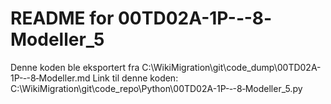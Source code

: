 # README for 00TD02A-1P-‐-8‐Modeller_5
Denne koden ble eksportert fra C:\WikiMigration\git\code_dump\00TD02A-1P-‐-8‐Modeller.md
Link til denne koden: C:\WikiMigration\git\code_repo\Python\00TD02A-1P-‐-8‐Modeller_5.py
